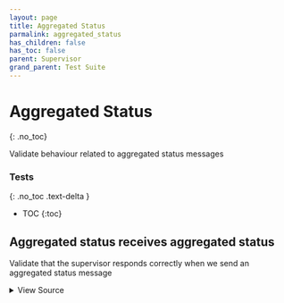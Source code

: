 ```yaml
---
layout: page
title: Aggregated Status
parmalink: aggregated_status
has_children: false
has_toc: false
parent: Supervisor
grand_parent: Test Suite
---
```


# Aggregated Status
{: .no_toc}

Validate behaviour related to aggregated status messages

### Tests
{: .no_toc .text-delta }

- TOC
{:toc}

## Aggregated status receives aggregated status

Validate that the supervisor responds correctly when we send an aggregated status message

<details markdown="block">
  <summary>
     View Source
  </summary>
```ruby
Validator::Supervisor.connected do |task,site,supervisor_proxy|
  component = site.find_component Validator.config['main_component']
  # setting ':collect' will cause set_aggregated_status() to wait for the
  # outgoing aggregated status is acknowledged
  component.set_aggregated_status :high_priority_alarm, collect!: {
    timeout: Validator.config['timeouts']['acknowledgement'],
    num: 1
  }
end
```
</details>



